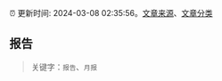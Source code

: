 :alarm_clock: 更新时间: 2024-03-08 02:35:56。[文章来源](/README.md)、[文章分类](/TAGS.md)

## 报告


> 关键字：`报告`、`月报`



